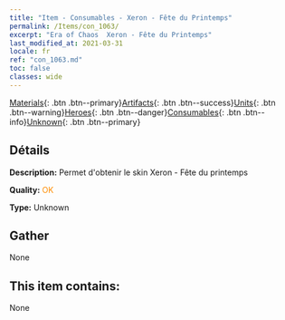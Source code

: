 ```yaml
---
title: "Item - Consumables - Xeron - Fête du Printemps"
permalink: /Items/con_1063/
excerpt: "Era of Chaos  Xeron - Fête du Printemps"
last_modified_at: 2021-03-31
locale: fr
ref: "con_1063.md"
toc: false
classes: wide
---
```

 [Materials](/fr/Items/){: .btn .btn--primary}[Artifacts](/fr/Items/Artifacts/){: .btn .btn--success}[Units](/fr/Items/Units/){: .btn .btn--warning}[Heroes](/fr/Items/Heroes/){: .btn .btn--danger}[Consumables](/fr/Items/Consumables/){: .btn .btn--info}[Unknown](/fr/Items/Unknown/){: .btn .btn--primary}

## Détails
 **Description:** Permet d'obtenir le skin Xeron - Fête du printemps

 **Quality:** <span style="color: #FF8C00">OK</span>

 **Type:** Unknown

## Gather

  None

## This item contains:

  None

